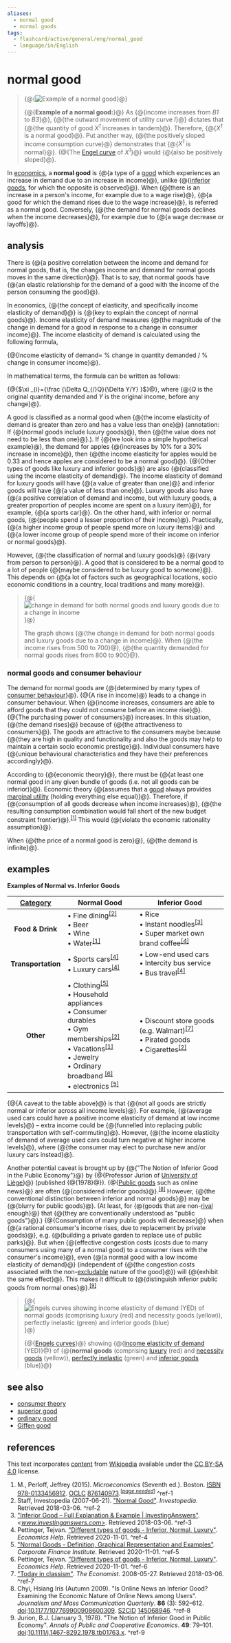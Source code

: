 ```yaml
---
aliases:
  - normal good
  - normal goods
tags:
  - flashcard/active/general/eng/normal_good
  - language/in/English
---
```


# normal good

> {@{![Example of a normal good](../../archives/Wikimedia%20Commons/Income%20consumption%20curve%20graph%20-%20upward%20sloping%20(normal%20goods).svg)}@}
>
> {@{__Example of a normal good:__}@} As {@{income increases from _B1_ to _B3_}@}, {@{the outward movement of utility curve _I_}@} dictates that {@{the quantity of good _X<sup>1</sup>_ increases in tandem}@}. Therefore, {@{_X<sup>1</sup>_ is a normal good}@}. Put another way, {@{the positively sloped income consumption curve}@} demonstrates that {@{_X<sup>1</sup>_ is normal}@}. {@{The [Engel curve](Engel%20curve.md) of _X<sup>1</sup>_}@} would {@{also be positively sloped}@}. <!--SR:!2025-02-14,66,310!2025-02-05,58,310!2025-02-04,58,310!2025-02-06,59,310!2025-02-05,58,310!2025-09-22,234,330!2025-02-15,67,310!2025-02-04,58,310!2025-09-21,233,330!2025-09-18,230,330-->

In [economics](economics.md), a __normal good__ is {@{a type of a [good](goods.md) which experiences an increase in demand due to an increase in income}@}, unlike {@{[inferior goods](inferior%20good.md), for which the opposite is observed}@}. When {@{there is an increase in a person's income, for example due to a wage rise}@}, {@{a good for which the demand rises due to the wage increase}@}, is referred as a normal good. Conversely, {@{the demand for normal goods declines when the income decreases}@}, for example due to {@{a wage decrease or layoffs}@}. <!--SR:!2025-02-02,56,310!2025-02-03,57,310!2025-02-12,64,310!2025-09-20,231,330!2025-07-16,174,310!2025-02-13,65,310-->

## analysis

There is {@{a positive correlation between the income and demand for normal goods, that is, the changes income and demand for normal goods moves in the same direction}@}. That is to say, that normal goods have {@{an elastic relationship for the demand of a good with the income of the person consuming the good}@}. <!--SR:!2025-07-18,177,310!2025-06-30,162,310-->

In economics, {@{the concept of elasticity, and specifically income elasticity of demand}@} is {@{key to explain the concept of normal goods}@}. Income elasticity of demand measures {@{the magnitude of the change in demand for a good in response to a change in consumer income}@}. The income elasticity of demand is calculated using the following formula, <p> {@{Income elasticity of demand= % change in quantity demanded / % change in consumer income}@}. <!--SR:!2025-02-03,57,310!2025-02-13,65,310!2025-02-05,58,310!2025-09-29,240,330-->

In mathematical terms, the formula can be written as follows:

{@{$\xi _{i}={\frac {\Delta Q_{/}Q}{\Delta Y/Y} }$}@}, where {@{$Q$ is the original quantity demanded and $Y$ is the original income, before any change}@}. <!--SR:!2025-02-03,57,310!2025-09-22,233,330-->

A good is classified as a normal good when {@{the income elasticity of demand is greater than zero and has a value less than one}@} (annotation: If {@{normal goods include luxury goods}@}, then {@{the value does not need to be less than one}@}.). If {@{we look into a simple hypothetical example}@}, the demand for apples {@{increases by 10% for a 30% increase in income}@}, then {@{the income elasticity for apples would be 0.33 and hence apples are considered to be a normal good}@}. {@{Other types of goods like luxury and inferior goods}@} are also {@{classified using the income elasticity of demand}@}. The income elasticity of demand for luxury goods will have {@{a value of greater than one}@} and inferior goods will have {@{a value of less than one}@}. Luxury goods also have {@{a positive correlation of demand and income, but with luxury goods, a greater proportion of peoples income are spent on a luxury item}@}, for example, {@{a sports car}@}. On the other hand, with inferior or normal goods, {@{people spend a lesser proportion of their income}@}. Practically, {@{a higher income group of people spend more on luxury items}@} and {@{a lower income group of people spend more of their income on inferior or normal goods}@}. <!--SR:!2025-02-09,62,310!2025-02-08,61,310!2025-02-06,59,310!2025-02-10,63,310!2025-02-04,58,310!2025-07-22,184,310!2025-02-14,66,310!2025-02-13,65,310!2025-02-04,58,310!2025-02-14,66,310!2025-02-14,66,310!2025-02-13,65,310!2025-02-07,60,310!2025-02-03,57,310!2025-02-07,60,310-->

However, {@{the classification of normal and luxury goods}@} {@{vary from person to person}@}. A good that is considered to be a normal good to a lot of people {@{maybe considered to be luxury good to someone}@}. This depends on {@{a lot of factors such as geographical locations, socio economic conditions in a country, local traditions and many more}@}. <!--SR:!2025-02-15,67,310!2025-02-09,62,310!2025-02-14,66,310!2025-02-10,63,310-->

> {@{![change in demand for both normal goods and luxury goods due to a change in income](../../archives/Wikimedia%20Commons/Income%20consumption.jpg)}@}
>
> The graph shows {@{the change in demand for both normal goods and luxury goods due to a change in income}@}. When {@{the income rises from 500 to 700}@}, {@{the quantity demanded for normal goods rises from 800 to 900}@}. <!--SR:!2025-02-12,64,310!2025-02-09,62,310!2025-02-12,64,310!2025-02-08,61,310-->

### normal goods and consumer behaviour

The demand for normal goods are {@{determined by many types of [consumer behaviour](consumer%20behaviour.md)}@}. {@{A rise in income}@} leads to a change in consumer behaviour. When {@{income increases, consumers are able to afford goods that they could not consume before an income rise}@}. {@{The purchasing power of consumers}@} increases. In this situation, {@{the demand rises}@} because of {@{the attractiveness to consumers}@}. The goods are attractive to the consumers maybe because {@{they are high in quality and functionality and also the goods may help to maintain a certain socio economic prestige}@}. Individual consumers have {@{unique behavioural characteristics and they have their preferences accordingly}@}. <!--SR:!2025-02-02,56,310!2025-02-08,61,310!2025-02-04,58,310!2025-02-14,66,310!2025-02-13,65,310!2025-02-06,59,310!2025-02-09,62,310!2025-02-15,67,310-->

According to {@{economic theory}@}, there must be {@{at least one normal good in any given bundle of goods \(i.e. not all goods can be inferior\)}@}. Economic theory {@{assumes that a [good](goods.md) always provides [marginal utility](marginal%20utility.md) \(holding everything else equal\)}@}. Therefore, if {@{consumption of all goods decrease when income increases}@}, {@{the resulting consumption combination would fall short of the new budget constraint frontier}@}.<sup>[\[1\]](#^ref-1)</sup> This would {@{violate the economic rationality assumption}@}. <!--SR:!2025-02-15,67,310!2025-02-15,67,310!2025-02-07,60,310!2025-02-10,63,310!2025-02-13,65,310!2025-02-14,66,310-->

When {@{the price of a normal good is zero}@}, {@{the demand is infinite}@}. <!--SR:!2025-02-08,61,310!2025-02-02,56,310-->

## examples

<!-- markdownlint-disable-next-line MD036 -->
__Examples of Normal vs. Inferior Goods__

| __<u>Category</u>__ | __Normal Good__                                                                                                                                                                                                                                                                                                                                                                                                                                                                                                                                                                                                  | __Inferior Good__                                                                                                                                                                                                                     |
|:-------------------:| ---------------------------------------------------------------------------------------------------------------------------------------------------------------------------------------------------------------------------------------------------------------------------------------------------------------------------------------------------------------------------------------------------------------------------------------------------------------------------------------------------------------------------------------------------------------------------------------------------------------- | ------------------------------------------------------------------------------------------------------------------------------------------------------------------------------------------------------------------------------------- |
| __Food & Drink__    | • Fine dining<sup>[\[2\]](#^ref-2)</sup> <br/> • Beer<!-- <sup>\[_[citation needed](https://en.wikipedia.org/wiki/Wikipedia:Citation%20needed)_\]</sup> --> <br/> • Wine<!-- <sup>\[_[citation needed](https://en.wikipedia.org/wiki/Wikipedia:Citation%20needed)_\]</sup> --> <br/> • Water<sup>[\[1\]](#^ref-1)</sup>                                                                                                                                                                                                                                                                                                        | • Rice<!-- <sup>\[_[citation needed](https://en.wikipedia.org/wiki/Wikipedia:Citation%20needed)_\]</sup> --> <br/> • Instant noodles<sup>[\[3\]](#^ref-3)</sup> <br/> • Super market own brand coffee<sup>[\[4\]](#^ref-4)</sup>             |
| __Transportation__  | • Sports cars<sup>[\[4\]](#^ref-4)</sup> <br/> • Luxury cars<sup>[\[4\]](#^ref-4)</sup>                                                                                                                                                                                                                                                                                                                                                                                                                                                                                                                          | • Low-end used cars<!-- <sup>\[_[citation needed](https://en.wikipedia.org/wiki/Wikipedia:Citation%20needed)_\]</sup> --> <br/> • Intercity bus service <br/> • Bus travel<sup>[\[4\]](#^ref-4)</sup>                                        |
| __Other__           | • Clothing<sup>[\[5\]](#^ref-5)</sup> <br/> • Household appliances<!-- <sup>\[_[citation needed](https://en.wikipedia.org/wiki/Wikipedia:Citation%20needed)_\]</sup> --> <br/> • Consumer durables<!-- <sup>\[_[citation needed](https://en.wikipedia.org/wiki/Wikipedia:Citation%20needed)_\]</sup> --> <br/> • Gym memberships<sup>[\[2\]](#^ref-2)</sup> <br/> • Vacations<sup>[\[1\]](#^ref-1)</sup> <br/> • Jewelry<!-- <sup>\[_[citation needed](https://en.wikipedia.org/wiki/Wikipedia:Citation%20needed)_\]</sup> --> <br/> • Ordinary broadband <sup>[\[6\]](#^ref-6)</sup> <br/> • electronics <sup>[\[5\]](#^ref-5)</sup> | • Discount store goods \(e.g. Walmart\)<sup>[\[7\]](#^ref-7)</sup> <br/> • Pirated goods<!-- <sup>\[_[citation needed](https://en.wikipedia.org/wiki/Wikipedia:Citation%20needed)_\]</sup> --> <br/> • Cigarettes<sup>[\[2\]](#^ref-2)</sup> |

{@{A caveat to the table above}@} is that {@{not all goods are strictly normal or inferior across all income levels}@}. For example, {@{average used cars could have a positive income elasticity of demand at low income levels}@} – extra income could be {@{funnelled into replacing public transportation with self-commuting}@}. However, {@{the income elasticity of demand of average used cars could turn negative at higher income levels}@}, where {@{the consumer may elect to purchase new and/or luxury cars instead}@}. <!--SR:!2025-02-12,64,310!2025-02-05,58,310!2025-09-21,232,330!2025-02-07,60,310!2025-02-12,64,310!2025-02-04,58,310-->

Another potential caveat is brought up by {@{"The Notion of Inferior Good in the Public Economy"}@} by {@{Professor Jurion of [University of Liège](University%20of%20Liège.md)}@} \(published {@{1978}@}\). {@{[Public goods](public%20good%20(economics).md) such as online news}@} are often {@{considered inferior goods}@}.<sup>[\[8\]](#^ref-8)</sup> However, {@{the conventional distinction between inferior and normal goods}@} may be {@{blurry for public goods}@}. \(At least, for {@{goods that are non-[rival](rivalry%20(economics).md) enough}@} that {@{they are conventionally understood as "public goods"}@}.\) {@{Consumption of many public goods will decrease}@} when {@{a rational consumer's income rises, due to replacement by private goods}@}, e.g. {@{building a private garden to replace use of public parks}@}. But when {@{effective congestion costs (costs due to many consumers using many of a normal good) to a consumer rises with the consumer's income}@}, even {@{a normal good with a low income elasticity of demand}@} \(independent of {@{the congestion costs associated with the non-[excludable](excludability.md) nature of the good}@}\) will {@{exhibit the same effect}@}. This makes it difficult to {@{distinguish inferior public goods from normal ones}@}.<sup>[\[9\]](#^ref-9)</sup> <!--SR:!2025-02-02,56,310!2025-05-02,117,290!2025-03-29,81,270!2025-02-15,67,310!2025-02-15,67,310!2025-02-12,64,310!2025-09-20,232,330!2025-02-12,64,310!2025-02-09,62,310!2025-02-02,56,310!2025-03-24,81,270!2025-09-28,239,330!2025-05-19,119,290!2025-02-02,56,310!2025-02-03,57,310!2025-02-10,63,310!2025-02-26,76,329-->

> {@{![Engels curves showing income elasticity of demand (YED) of normal goods (comprising luxury (red) and necessity goods (yellow)), perfectly inelastic (green) and inferior goods (blue)](../../archives/Wikimedia%20Commons/Income%20elasticity%20of%20demand%20graph.svg)}@}
>
> {@{[Engels curves](Engel%20curve.md)}@} showing {@{[income elasticity of demand](income%20elasticity%20of%20demand.md) \(YED\)}@} of {@{__normal goods__ \(comprising [luxury](luxury%20goods.md) \(red\) and [necessity goods](necessity%20good.md) \(yellow\)\), [perfectly inelastic](elasticity%20(economics).md) \(green\) and [inferior goods](inferior%20good.md) \(blue\)}@} <!--SR:!2025-02-06,59,310!2025-02-10,63,310!2025-02-13,65,310!2025-09-19,231,330-->

## see also

- [consumer theory](consumer%20choice.md)
- [superior good](luxury%20goods.md#economics)
- [ordinary good](ordinary%20good.md)
- [Giffen good](Giffen%20good.md)

## references

This text incorporates [content](https://en.wikipedia.org/wiki/normal_good) from [Wikipedia](Wikipedia.md) available under the [CC BY-SA 4.0](https://creativecommons.org/licenses/by-sa/4.0/) license.

1. M., Perloff, Jeffrey \(2015\). _Microeconomics_ \(Seventh ed.\). Boston. [ISBN](ISBN.md) [978-0133456912](https://en.wikipedia.org/wiki/Special:BookSources/978-0133456912). [OCLC](OCLC.md#OCLC) [876140973](https://search.worldcat.org/oclc/876140973).<sup>\[_[page needed](https://en.wikipedia.org/wiki/Wikipedia:Citing%20sources)_\]</sup> <a id="^ref-1"></a>^ref-1
2. Staff, Investopedia \(2007-06-21\). ["Normal Good"](https://www.investopedia.com/terms/n/normal-good.asp). _Investopedia_. Retrieved 2018-03-06. <a id="^ref-2"></a>^ref-2
3. ["Inferior Good – Full Explanation & Example \| InvestingAnswers"](http://www.investinganswers.com/dictionary/inferior-good). _<www.investinganswers.com>_. Retrieved 2018-03-06. <a id="^ref-3"></a>^ref-3
4. Pettinger, Tejvan. ["Different types of goods - Inferior, Normal, Luxury"](https://www.economicshelp.org/blog/790/economics/different-types-of-goods-inferior-normal-luxury/). _Economics Help_. Retrieved 2020-11-01. <a id="^ref-4"></a>^ref-4
5. ["Normal Goods - Definition, Graphical Representation and Examples"](https://corporatefinanceinstitute.com/resources/knowledge/economics/normal-goods/). _Corporate Finance Institute_. Retrieved 2020-11-01. <a id="^ref-5"></a>^ref-5
6. Pettinger, Tejvan. ["Different types of goods - Inferior, Normal, Luxury"](https://www.economicshelp.org/blog/790/economics/different-types-of-goods-inferior-normal-luxury/). _Economics Help_. Retrieved 2020-11-01. <a id="^ref-6"></a>^ref-6
7. ["Today in classism"](https://www.economist.com/blogs/freeexchange/2008/05/today_in_classism). _The Economist_. 2008-05-27. Retrieved 2018-03-06. <a id="^ref-7"></a>^ref-7
8. Chyi, Hsiang Iris \(Autumn 2009\). "Is Online News an Inferior Good? Examining the Economic Nature of Online News among Users". _Journalism and Mass Communication Quarterly_. __86__ \(3\): 592–612. [doi](digital%20object%20identifier.md):[10.1177/107769900908600309](https://doi.org/10.1177%2F107769900908600309). [S2CID](Semantic%20Scholar.md#S2CID) [145068946](https://api.semanticscholar.org/CorpusID:145068946). <a id="^ref-8"></a>^ref-8
9. Jurion, B.J. \(January 3, 1978\). "The Notion of Inferior Good in Public Economy". _Annals of Public and Cooperative Economics_. __49__: 79–101. [doi](digital%20object%20identifier.md):[10.1111/j.1467-8292.1978.tb01763.x](https://doi.org/10.1111%2Fj.1467-8292.1978.tb01763.x). <a id="^ref-9"></a>^ref-9
